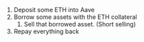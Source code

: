 1. Deposit some ETH into Aave
2. Borrow some assets with the ETH collateral
   1. Sell that borrowed asset. (Short selling)
3. Repay everything back
